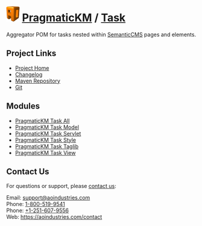# [<img src="ao-logo.png" alt="AO Logo" width="35" height="40">](https://aoindustries.com/) [PragmaticKM](https://pragmatickm.com/) / [Task](https://pragmatickm.com/task/)
Aggregator POM for tasks nested within [SemanticCMS](https://semanticcms.com/) pages and elements.

## Project Links
* [Project Home](https://pragmatickm.com/task/)
* [Changelog](https://pragmatickm.com/task/changelog)
* [Maven Repository](scpexe://private.cvs.aoindustries.com/var/maven2/pragmatickm)
* [Git](ssh://private.cvs.aoindustries.com/var/git/pragmatickm-task)

## Modules
* [PragmaticKM Task All](https://pragmatickm.com/task/all/)
* [PragmaticKM Task Model](https://pragmatickm.com/task/model/)
* [PragmaticKM Task Servlet](https://pragmatickm.com/task/servlet/)
* [PragmaticKM Task Style](https://pragmatickm.com/task/style/)
* [PragmaticKM Task Taglib](https://pragmatickm.com/task/taglib/)
* [PragmaticKM Task View](https://pragmatickm.com/task/view/)

## Contact Us
For questions or support, please [contact us](https://aoindustries.com/contact):

Email: [support@aoindustries.com](mailto:support@aoindustries.com)  
Phone: [1-800-519-9541](tel:1-800-519-9541)  
Phone: [+1-251-607-9556](tel:+1-251-607-9556)  
Web: https://aoindustries.com/contact
